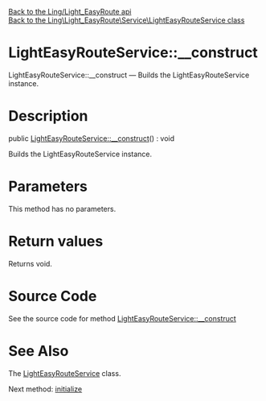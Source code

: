 [Back to the Ling/Light_EasyRoute api](https://github.com/lingtalfi/Light_EasyRoute/blob/master/doc/api/Ling/Light_EasyRoute.md)<br>
[Back to the Ling\Light_EasyRoute\Service\LightEasyRouteService class](https://github.com/lingtalfi/Light_EasyRoute/blob/master/doc/api/Ling/Light_EasyRoute/Service/LightEasyRouteService.md)


LightEasyRouteService::__construct
================



LightEasyRouteService::__construct — Builds the LightEasyRouteService instance.




Description
================


public [LightEasyRouteService::__construct](https://github.com/lingtalfi/Light_EasyRoute/blob/master/doc/api/Ling/Light_EasyRoute/Service/LightEasyRouteService/__construct.md)() : void




Builds the LightEasyRouteService instance.




Parameters
================

This method has no parameters.


Return values
================

Returns void.








Source Code
===========
See the source code for method [LightEasyRouteService::__construct](https://github.com/lingtalfi/Light_EasyRoute/blob/master/Service/LightEasyRouteService.php#L30-L33)


See Also
================

The [LightEasyRouteService](https://github.com/lingtalfi/Light_EasyRoute/blob/master/doc/api/Ling/Light_EasyRoute/Service/LightEasyRouteService.md) class.

Next method: [initialize](https://github.com/lingtalfi/Light_EasyRoute/blob/master/doc/api/Ling/Light_EasyRoute/Service/LightEasyRouteService/initialize.md)<br>

